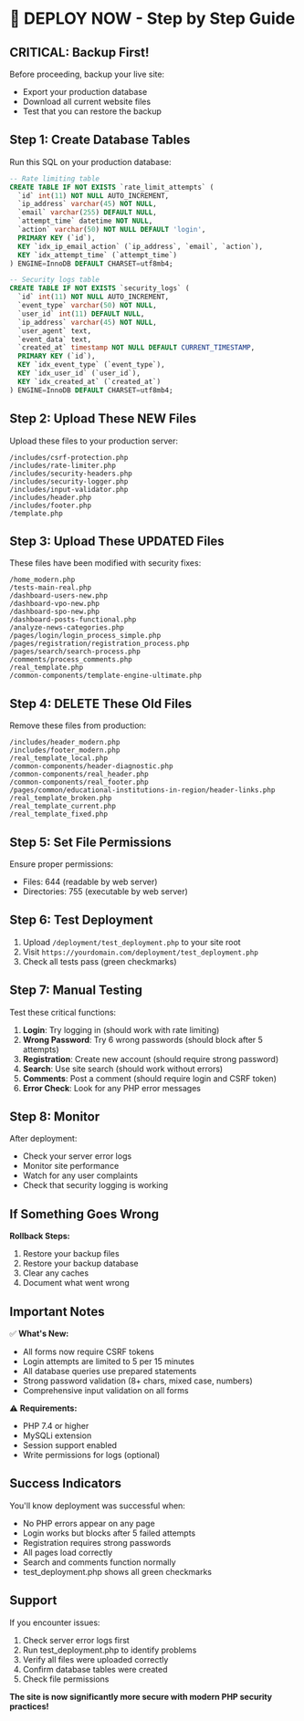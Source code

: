 # 🚀 DEPLOY NOW - Step by Step Guide

## CRITICAL: Backup First!
Before proceeding, backup your live site:
- Export your production database
- Download all current website files
- Test that you can restore the backup

## Step 1: Create Database Tables

Run this SQL on your production database:

```sql
-- Rate limiting table
CREATE TABLE IF NOT EXISTS `rate_limit_attempts` (
  `id` int(11) NOT NULL AUTO_INCREMENT,
  `ip_address` varchar(45) NOT NULL,
  `email` varchar(255) DEFAULT NULL,
  `attempt_time` datetime NOT NULL,
  `action` varchar(50) NOT NULL DEFAULT 'login',
  PRIMARY KEY (`id`),
  KEY `idx_ip_email_action` (`ip_address`, `email`, `action`),
  KEY `idx_attempt_time` (`attempt_time`)
) ENGINE=InnoDB DEFAULT CHARSET=utf8mb4;

-- Security logs table
CREATE TABLE IF NOT EXISTS `security_logs` (
  `id` int(11) NOT NULL AUTO_INCREMENT,
  `event_type` varchar(50) NOT NULL,
  `user_id` int(11) DEFAULT NULL,
  `ip_address` varchar(45) NOT NULL,
  `user_agent` text,
  `event_data` text,
  `created_at` timestamp NOT NULL DEFAULT CURRENT_TIMESTAMP,
  PRIMARY KEY (`id`),
  KEY `idx_event_type` (`event_type`),
  KEY `idx_user_id` (`user_id`),
  KEY `idx_created_at` (`created_at`)
) ENGINE=InnoDB DEFAULT CHARSET=utf8mb4;
```

## Step 2: Upload These NEW Files

Upload these files to your production server:

```
/includes/csrf-protection.php
/includes/rate-limiter.php  
/includes/security-headers.php
/includes/security-logger.php
/includes/input-validator.php
/includes/header.php
/includes/footer.php
/template.php
```

## Step 3: Upload These UPDATED Files

These files have been modified with security fixes:

```
/home_modern.php
/tests-main-real.php
/dashboard-users-new.php
/dashboard-vpo-new.php
/dashboard-spo-new.php
/dashboard-posts-functional.php
/analyze-news-categories.php
/pages/login/login_process_simple.php
/pages/registration/registration_process.php
/pages/search/search-process.php
/comments/process_comments.php
/real_template.php
/common-components/template-engine-ultimate.php
```

## Step 4: DELETE These Old Files

Remove these files from production:

```
/includes/header_modern.php
/includes/footer_modern.php
/real_template_local.php
/common-components/header-diagnostic.php
/common-components/real_header.php
/common-components/real_footer.php
/pages/common/educational-institutions-in-region/header-links.php
/real_template_broken.php
/real_template_current.php
/real_template_fixed.php
```

## Step 5: Set File Permissions

Ensure proper permissions:
- Files: 644 (readable by web server)
- Directories: 755 (executable by web server)

## Step 6: Test Deployment

1. Upload `/deployment/test_deployment.php` to your site root
2. Visit `https://yourdomain.com/deployment/test_deployment.php`
3. Check all tests pass (green checkmarks)

## Step 7: Manual Testing

Test these critical functions:

1. **Login**: Try logging in (should work with rate limiting)
2. **Wrong Password**: Try 6 wrong passwords (should block after 5 attempts)
3. **Registration**: Create new account (should require strong password)
4. **Search**: Use site search (should work without errors)
5. **Comments**: Post a comment (should require login and CSRF token)
6. **Error Check**: Look for any PHP error messages

## Step 8: Monitor

After deployment:
- Check your server error logs
- Monitor site performance
- Watch for any user complaints
- Check that security logging is working

## If Something Goes Wrong

**Rollback Steps:**
1. Restore your backup files
2. Restore your backup database  
3. Clear any caches
4. Document what went wrong

## Important Notes

✅ **What's New:**
- All forms now require CSRF tokens
- Login attempts are limited to 5 per 15 minutes
- All database queries use prepared statements
- Strong password validation (8+ chars, mixed case, numbers)
- Comprehensive input validation on all forms

⚠️ **Requirements:**
- PHP 7.4 or higher
- MySQLi extension
- Session support enabled
- Write permissions for logs (optional)

## Success Indicators

You'll know deployment was successful when:
- No PHP errors appear on any page
- Login works but blocks after 5 failed attempts
- Registration requires strong passwords
- All pages load correctly
- Search and comments function normally
- test_deployment.php shows all green checkmarks

## Support

If you encounter issues:
1. Check server error logs first
2. Run test_deployment.php to identify problems
3. Verify all files were uploaded correctly
4. Confirm database tables were created
5. Check file permissions

**The site is now significantly more secure with modern PHP security practices!**